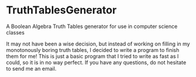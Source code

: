 # TruthTablesGenerator
A Boolean Algebra Truth Tables generator for use in computer science classes

It may not have been a wise decision, but instead of working on filling in my
monotonously boring truth tables, I decided to write a program to finish them
for me! This is just a basic program that I tried to write as fast as I could,
so it is in no way perfect. If you have any questions, do not hesitate to send
me an email.
